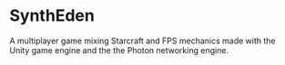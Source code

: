 # SynthEden
A multiplayer game mixing Starcraft and FPS mechanics made with the Unity game engine and the the Photon networking engine.


